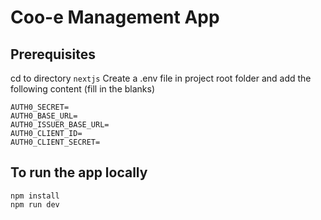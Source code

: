 # Coo-e Management App

## Prerequisites

cd to directory `nextjs`
Create a .env file in project root folder and add the following content (fill in the blanks)

```
AUTH0_SECRET=
AUTH0_BASE_URL=
AUTH0_ISSUER_BASE_URL=
AUTH0_CLIENT_ID=
AUTH0_CLIENT_SECRET=
```

## To run the app locally

```
npm install
npm run dev
```

